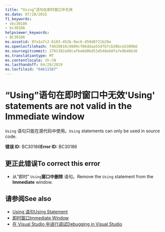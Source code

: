 ```yaml
---
title: “Using”语句在即时窗口中无效
ms.date: 07/20/2015
f1_keywords:
- vbc30186
- bc30186
helpviewer_keywords:
- BC30186
ms.assetid: 97a1a7c2-6183-452b-9ac6-d59d8721b29a
ms.openlocfilehash: f4819816c9889cf86ddaa554fb7cb38bce5389b6
ms.sourcegitcommit: 2701302a99cafbe0d86d53d540eb0fa7e9b46b36
ms.translationtype: MT
ms.contentlocale: zh-CN
ms.lasthandoff: 04/28/2019
ms.locfileid: "64611587"
---
```

# <a name="using-statements-are-not-valid-in-the-immediate-window"></a><span data-ttu-id="e6123-102">“Using”语句在即时窗口中无效</span><span class="sxs-lookup"><span data-stu-id="e6123-102">'Using' statements are not valid in the Immediate window</span></span>
<span data-ttu-id="e6123-103">`Using` 语句只能在源代码中使用。</span><span class="sxs-lookup"><span data-stu-id="e6123-103">`Using` statements can only be used in source code.</span></span>  
  
 <span data-ttu-id="e6123-104">**错误 ID:** BC30186</span><span class="sxs-lookup"><span data-stu-id="e6123-104">**Error ID:** BC30186</span></span>  
  
## <a name="to-correct-this-error"></a><span data-ttu-id="e6123-105">更正此错误</span><span class="sxs-lookup"><span data-stu-id="e6123-105">To correct this error</span></span>  
  
- <span data-ttu-id="e6123-106">从“即时” `Using`**窗口中删除** 语句。</span><span class="sxs-lookup"><span data-stu-id="e6123-106">Remove the `Using` statement from the **Immediate** window.</span></span>  
  
## <a name="see-also"></a><span data-ttu-id="e6123-107">请参阅</span><span class="sxs-lookup"><span data-stu-id="e6123-107">See also</span></span>

- [<span data-ttu-id="e6123-108">Using 语句</span><span class="sxs-lookup"><span data-stu-id="e6123-108">Using Statement</span></span>](../../visual-basic/language-reference/statements/using-statement.md)
- [<span data-ttu-id="e6123-109">即时窗口</span><span class="sxs-lookup"><span data-stu-id="e6123-109">Immediate Window</span></span>](/visualstudio/ide/reference/immediate-window)
- [<span data-ttu-id="e6123-110">在 Visual Studio 中进行调试</span><span class="sxs-lookup"><span data-stu-id="e6123-110">Debugging in Visual Studio</span></span>](/visualstudio/debugger/debugging-in-visual-studio)
